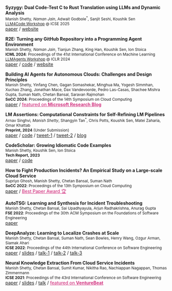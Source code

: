**Syzygy: Dual Code-Test C to Rust Translation using LLMs and Dynamic Analysis** <br>
<span style="font-size:85%">
Manish Shetty<sup>*</sup>, Naman Jain<sup>*</sup>, Adwait Godbole<sup>*</sup>,
Sanjit Seshi, Koushik Sen<br>
[LLM4Code Workshop](https://llmagents.github.io/) @ ICSE 2025  </span> <br>
<a href="https://syzygy-project.github.io/assets/paper.pdf">paper</a> / 
<a href="https://syzygy-project.github.io/">website</a>

**R2E: Turning any GitHub Repository into a Programming Agent Environment** <br>
<span style="font-size:85%">
Manish Shetty<sup>*</sup>, Naman Jain<sup>*</sup>, 
Tianjun Zhang, King Han, Koushik Sen, Ion Stoica<br>
**ICML 2024**: Proceedings of the 41st International Conference on Machine Learning <br> 
[LLMAgents Workshop](https://llmagents.github.io/) @ ICLR 2024 </span> <br>
<a href="https://r2e.dev/pdfs/paper.pdf">paper</a> / 
<a href="https://github.com/r2e-project/r2e">code</a> /
<a href="https://r2e.dev/">website</a>


**Building AI Agents for Autonomous Clouds: Challenges and Design Principles** <br>
<span style="font-size:85%">
Manish Shetty, Yinfang Chen, Gagan Somashekar, Minghua Ma, Yogesh Simmhan, Xuchao Zhang, Jonathan Mace, Dax Vandevoorde, Pedro Las-Casas, Shachee Mishra Gupta, Suman Nath, Chetan Bansal, Saravan Rajmohan<br>
**SoCC 2024**: Proceedings of the 14th Symposium on Cloud Computing </span> <br>
<a href="https://arxiv.org/abs/2407.12165">paper</a> / <a href="https://www.microsoft.com/en-us/research/blog/research-focus-week-of-november-11-2024/"
  style="color: #D33682; font-weight: 500;"> featured on <b>Microsoft Research Blog</b> </a>
<!-- /  -->
<!-- <a href="https://github.com/r2e-project/r2e">code</a> / -->
<!-- <a href="https://r2e.dev/">website</a> -->



**LM Assertions: Computational Constraints for Self-Refining LM Pipelines** <br>
<span style="font-size:85%">Arnav Singhvi<sup>*</sup>, Manish Shetty<sup>*</sup>, Shangyin Tan<sup>*</sup>, Chris Potts,
  Koushik Sen, Matei Zaharia, Omar Khattab<br>
**Preprint, 2024** (Under Submission)</span> <br>
<a href="/pdf/preprints/lm-assert.pdf">paper</a> /
<a href="https://github.com/stanfordnlp/dspy/blob/main/dspy/primitives/assertions.py">code</a> /
<a href="https://twitter.com/lateinteraction/status/1735326551393161563">tweet-1</a> /
<a href="https://twitter.com/lateinteraction/status/1755337965751198042">tweet-2</a> /
<a href="/blog/scrivings/dspy-assertions-a-pr-reviews-pov/">blog</a>




**CodeScholar: Growing Idiomatic Code Examples** <br>
<span style="font-size:85%">Manish Shetty, Koushik Sen, Ion Stoica <br>
**Tech Report, 2023** </span> <br>
<a href="https://arxiv.org/abs/2312.15157">paper</a> /
<a href="https://github.com/tart-proj/codescholar">code</a>




<!-- **Large-scale Performance Characterization of Distributed Graph Processing Frameworks** <br>
<span style="font-size:85%">Altan Haan<sup>*</sup>, Manish Shetty<sup>*</sup><br>
technical report, 2023 </span> <br>
<a href="/pdf/preprints/graph-study.pdf">paper</a> -->
<!-- <a href="">code</a> / -->
<!-- <a href="">blog</a> -->



**How to Fight Production Incidents? An Empirical Study on a Large-scale Cloud Service** <br>
<span style="font-size:85%">Supriyo Ghosh, Manish Shetty, Chetan Bansal, Suman Nath <br>
  **SoCC 2022**: Proceedings of the 13th Symposium on Cloud Computing </span> <br>
<a href="https://dl.acm.org/doi/10.1145/3542929.3563482">paper</a> / <a
  href="https://twitter.com/ACMSoCC/status/1590128032886685696?s=20" style="color: #D33682; font-weight: 500;">Best
  Paper Award 🏆</a>



**AutoTSG: Learning and Synthesis for Incident Troubleshooting** <br>
<span style="font-size:85%">Manish Shetty, Chetan Bansal, Sai Upadhyayula, Arjun Radhakrishna, Anurag Gupta <br>
  **FSE 2022**: Proceedings of the 30th ACM Symposium on the Foundations of Software Engineering </span> <br>
<a href="https://arxiv.org/pdf/2205.13457.pdf">paper</a>



**DeepAnalyze: Learning to Localize Crashes at Scale** <br>
<span style="font-size:85%">Manish Shetty, Chetan Bansal, Suman Nath, Sean Bowles, Henry Wang, Ozgur Arman, Siamak Ahari
  <br>
  **ICSE 2022**: Proceedings of the 44th International Conference on Software Engineering </span> <br>
<a href="https://arxiv.org/pdf/2109.14326.pdf">paper</a> /
<a href="/pdf/slides/DeepAnalyze_ICSE_2022.pdf">slides</a> /
<a href="https://youtu.be/UqwcSTiIP_I">talk-1</a> /
<a href="https://youtu.be/aFZni_d-Sc0">talk-2</a> /
<a href="https://youtu.be/bT5B30qAaW0">talk-3</a>




**Neural Knowledge Extraction From Cloud Service Incidents** <br>
<span style="font-size:85%"> Manish Shetty, Chetan Bansal, Sumit Kumar, Nikitha Rao, Nachiappan Nagappan, Thomas
  Zimmermann <br>
  **ICSE 2021**: Proceedings of the 43rd International Conference on Software Engineering </span> <br>
<a href="https://arxiv.org/abs/2007.05505">paper</a> /
<a href="pdf/slides/SoftNER_ICSE_2021.pdf">slides</a> /
<a href="https://youtu.be/nObO7Q9NlcA">talk</a> /
<a href="https://venturebeat.com/2020/07/14/microsofts-softner-ai-uses-unsupervised-learning-to-help-triage-cloud-service-outages/"
  style="color: #D33682; font-weight: 500;"> featured on <b>VentureBeat</b> </a>
<!-- <a href="" style="color: #D33682;">Distinguished paper award nomination </a> -->
